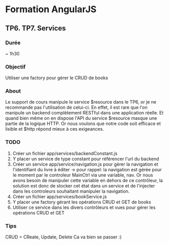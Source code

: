 # Formation AngularJS

## TP6. TP7. Services

### Durée
~ 1h30

### Objectif

Utiliser une factory pour gérer le CRUD de books

### About

Le support de cours manipule le service $resource dans le TP6, or je ne recommande
pas l'utilisation de celui-ci. En effet, il est rare que l'on manipule un backend
complètement RESTful dans une application réelle. Et quand bien même on en dispose
l'API du service $resource masque une partie de la logique HTTP. Or nous voulons que 
notre code soit efficace et lisible et $http répond mieux à ces exigeances.

### TODO
1. Créer un fichier app/services/backendConstant.js
2. Y placer un service de type constant pour référencer l'url du backend
3. Créer un service app/service/navigation.js pour gérer la navigation et l'identifiant du livre à éditer
    -> pour rappel: la navigation est gérée pour le moment par le controleur MainCtrl via une variable,
    nav. Or nous avons besoin de manipuler cette variable en dehors de ce contrôleur, la solution
    est donc de stocker cet état dans un service et de l'injecter dans les controleurs souhaitant
    manipuler la navigation.
4. Créer un fichier app/services/bookService.js
5. Y placer une factory gérant les opérations CRUD et GET de books
6. Utiliser ce service dans les divers contrôleurs et vues pour gérer les opérations CRUD et GET

### Tips
CRUD = CReate, Update, Delete
Ca va bien se passer :)